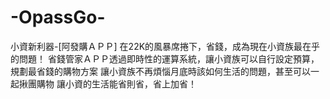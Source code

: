 # -OpassGo-

小資新利器-[阿發購ＡＰＰ]
在22K的風暴席捲下，省錢，成為現在小資族最在乎的問題！
省錢管家ＡＰＰ透過即時性的運算系統，讓小資族可以自行設定預算，規劃最省錢的購物方案
讓小資族不再煩惱月底時該如何生活的問題，甚至可以一起揪團購物
讓小資的生活能省則省，省上加省！
